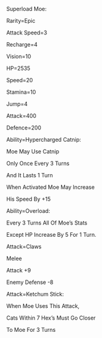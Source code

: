 Superload Moe:

Rarity=Epic

Attack Speed=3

Recharge=4

Vision=10

HP=2535

Speed=20

Stamina=10

Jump=4

Attack=400

Defence=200

Ability=Hypercharged Catnip:

Moe May Use Catnip

Only Once Every 3 Turns

And It Lasts 1 Turn

When Activated Moe May Increase 

His Speed By +15

Ability=Overload:

Every 3 Turns All Of Moe’s Stats

Except HP Increase By 5 For 1 Turn.

Attack=Claws

Melee

Attack +9

Enemy Defense -8

Attack=Ketchum Stick:

When Moe Uses This Attack,

Cats Within 7 Hex’s Must Go Closer

To Moe For 3 Turns
